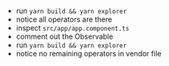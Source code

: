 
- run `yarn build && yarn explorer`
- notice all operators are there
- inspect `src/app/app.component.ts`
- comment out the Observable
- run `yarn build && yarn explorer`
- notice no remaining operators in vendor file